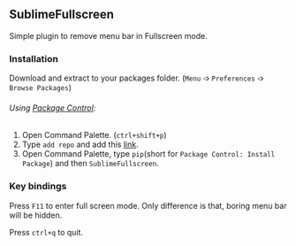 ## SublimeFullscreen
Simple plugin to remove menu bar in Fullscreen mode.

### Installation
Download and extract to your packages folder. (`Menu` &#10153; `Preferences` &#10153; `Browse Packages`)

###### Using [Package Control](https://packagecontrol.io/installation):
  1. Open Command Palette. (`ctrl+shift+p`)
  2. Type `add repo` and add this [link](https://github.com/krikx/SublimeFullscreen/).
  3. Open Command Palette, type `pip`(short for `Package Control: Install Package`) and then `SublimeFullscreen`.

### Key bindings
Press `F11` to enter full screen mode.
Only difference is that, boring menu bar will be hidden.

Press `ctrl+q` to quit.
